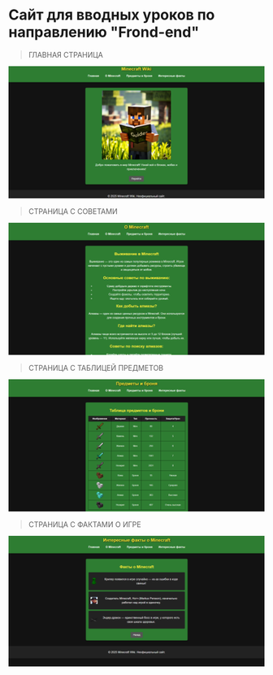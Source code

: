 # Сайт для вводных уроков по направлению "Frond-end"

> ГЛАВНАЯ СТРАНИЦА

![MAIN_PAGE_IMG](screenshots/main_page.png)

> СТРАНИЦА С СОВЕТАМИ

![ABOUT_PAGE_IMG](screenshots/about_page.png)

> СТРАНИЦА С ТАБЛИЦЕЙ ПРЕДМЕТОВ

![ITEMS_PAGE_IMG](screenshots/items_page.png)

> СТРАНИЦА С ФАКТАМИ О ИГРЕ

![FACTS_PAGE_IMG](screenshots/facts_page.png)